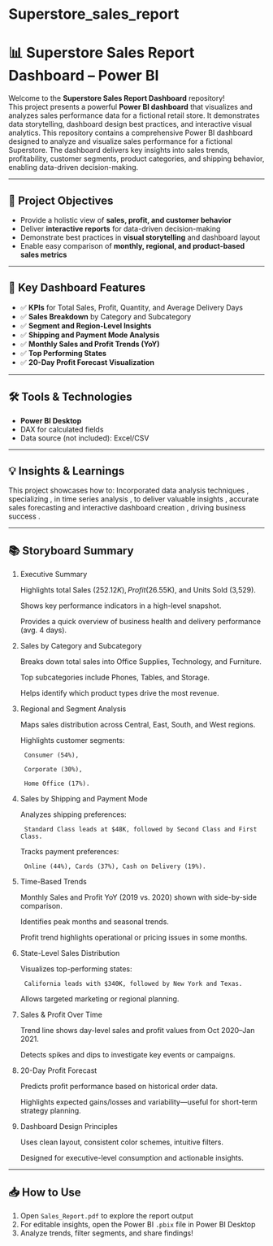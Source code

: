 # Superstore_sales_report

# 📊 Superstore Sales Report Dashboard – Power BI

Welcome to the **Superstore Sales Report Dashboard** repository!  
This project presents a powerful **Power BI dashboard** that visualizes and analyzes sales performance data for a fictional retail store. It demonstrates data storytelling, dashboard design best practices, and interactive visual analytics.
This repository contains a comprehensive Power BI dashboard designed to analyze and visualize sales performance for a fictional Superstore. The dashboard delivers key insights into sales trends, profitability, customer segments, product categories, and shipping behavior, enabling data-driven decision-making.

---

## 🚀 Project Objectives

- Provide a holistic view of **sales, profit, and customer behavior**
- Deliver **interactive reports** for data-driven decision-making
- Demonstrate best practices in **visual storytelling** and dashboard layout
- Enable easy comparison of **monthly, regional, and product-based sales metrics**

---

## 📌 Key Dashboard Features

- ✅ **KPIs** for Total Sales, Profit, Quantity, and Average Delivery Days  
- ✅ **Sales Breakdown** by Category and Subcategory  
- ✅ **Segment and Region-Level Insights**  
- ✅ **Shipping and Payment Mode Analysis**  
- ✅ **Monthly Sales and Profit Trends (YoY)**  
- ✅ **Top Performing States**  
- ✅ **20-Day Profit Forecast Visualization**

---

## 🛠 Tools & Technologies

- **Power BI Desktop**
- DAX for calculated fields
- Data source (not included): Excel/CSV

---

## 💡 Insights & Learnings

This project showcases how to:
Incorporated data analysis techniques , specializing , in time series analysis , to deliver valuable insights , accurate sales forecasting and interactive dashboard creation , driving business success . 

---

## 📚 Storyboard Summary

 1. Executive Summary

    Highlights total Sales ($252.12K), Profit ($26.55K), and Units Sold (3,529).

    Shows key performance indicators in a high-level snapshot.

    Provides a quick overview of business health and delivery performance (avg. 4 days).

2. Sales by Category and Subcategory

    Breaks down total sales into Office Supplies, Technology, and Furniture.

    Top subcategories include Phones, Tables, and Storage.

    Helps identify which product types drive the most revenue.
   
3. Regional and Segment Analysis

    Maps sales distribution across Central, East, South, and West regions.

    Highlights customer segments:

        Consumer (54%),

        Corporate (30%),

        Home Office (17%).

4. Sales by Shipping and Payment Mode

    Analyzes shipping preferences:

        Standard Class leads at $48K, followed by Second Class and First Class.

    Tracks payment preferences:

        Online (44%), Cards (37%), Cash on Delivery (19%).

5. Time-Based Trends

    Monthly Sales and Profit YoY (2019 vs. 2020) shown with side-by-side comparison.

    Identifies peak months and seasonal trends.

    Profit trend highlights operational or pricing issues in some months.

6. State-Level Sales Distribution

    Visualizes top-performing states:

        California leads with $340K, followed by New York and Texas.

    Allows targeted marketing or regional planning.

7. Sales & Profit Over Time

    Trend line shows day-level sales and profit values from Oct 2020–Jan 2021.

    Detects spikes and dips to investigate key events or campaigns.

8. 20-Day Profit Forecast

    Predicts profit performance based on historical order data.

    Highlights expected gains/losses and variability—useful for short-term strategy planning.

9. Dashboard Design Principles

    Uses clean layout, consistent color schemes, intuitive filters.

    Designed for executive-level consumption and actionable insights.

---

## 📥 How to Use

1. Open `Sales_Report.pdf` to explore the report output  
2. For editable insights, open the Power BI `.pbix` file in Power BI Desktop  
3. Analyze trends, filter segments, and share findings!



